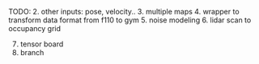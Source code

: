 TODO:
2. other inputs: pose, velocity..
3. multiple maps
4. wrapper to transform data format from f110 to gym
5. noise modeling
6. lidar scan to occupancy grid

7. tensor board
8. branch